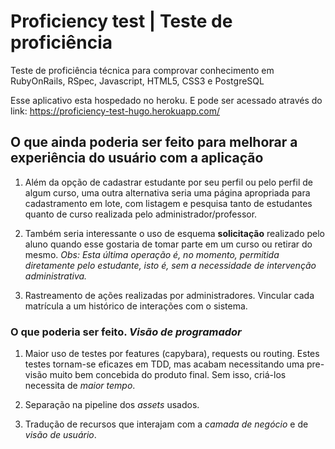 # Proficiency test | Teste de proficiência

Teste de proficiência técnica para comprovar conhecimento em RubyOnRails, RSpec, Javascript, HTML5, CSS3 e PostgreSQL

Esse aplicativo esta hospedado no heroku. E pode ser acessado através do link:
https://proficiency-test-hugo.herokuapp.com/

## O que ainda poderia ser feito para melhorar a experiência do usuário com a aplicação

1. Além da opção de cadastrar estudante por seu perfil ou pelo perfil de algum curso, uma outra alternativa seria uma página apropriada para cadastramento em lote, com listagem e pesquisa tanto de estudantes quanto de curso realizada pelo administrador/professor.

2. Também seria interessante o uso de esquema **solicitação** realizado pelo aluno quando esse gostaria de tomar parte em um curso ou retirar do mesmo. *Obs: Esta última operação é, no momento, permitida diretamente pelo estudante, isto é, sem a necessidade de intervenção administrativa.*

3. Rastreamento de ações realizadas por administradores. Vincular cada matrícula a um histórico de interações com o sistema.

### O que poderia ser feito. *Visão de programador*

1. Maior uso de testes por features (capybara), requests ou routing. Estes testes tornam-se eficazes em TDD, mas acabam necessitando uma pre-visão muito bem concebida do produto final. Sem isso, criá-los necessita de *maior tempo*.

2. Separação na pipeline dos *assets* usados.

3. Tradução de recursos que interajam com a *camada de negócio* e de *visão de usuário*.
